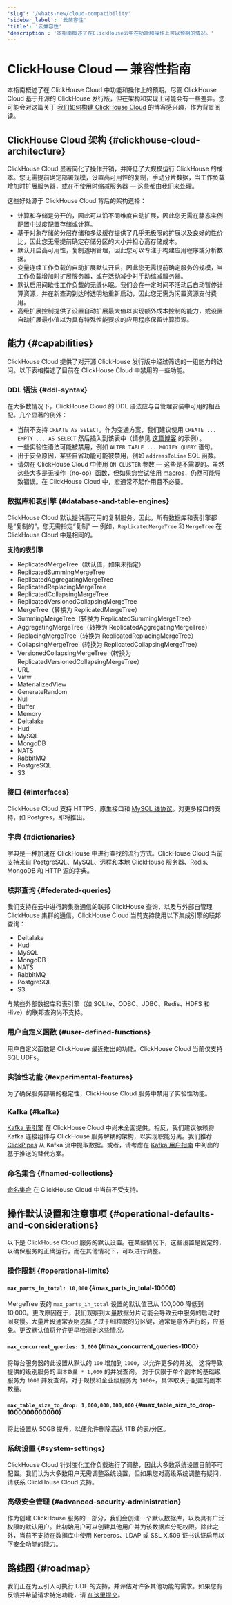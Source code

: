 ```yaml
---
'slug': '/whats-new/cloud-compatibility'
'sidebar_label': '云兼容性'
'title': '云兼容性'
'description': '本指南概述了在ClickHouse云中在功能和操作上可以预期的情况。'
---
```





# ClickHouse Cloud — 兼容性指南

本指南概述了在 ClickHouse Cloud 中功能和操作上的预期。尽管 ClickHouse Cloud 基于开源的 ClickHouse 发行版，但在架构和实现上可能会有一些差异。您可能会对这篇关于 [我们如何构建 ClickHouse Cloud](https://clickhouse.com/blog/building-clickhouse-cloud-from-scratch-in-a-year) 的博客感兴趣，作为背景阅读。

## ClickHouse Cloud 架构 {#clickhouse-cloud-architecture}
ClickHouse Cloud 显著简化了操作开销，并降低了大规模运行 ClickHouse 的成本。您无需提前确定部署规模，设置高可用性的复制，手动分片数据，当工作负载增加时扩展服务器，或在不使用时缩减服务器 — 这些都由我们来处理。

这些好处源于 ClickHouse Cloud 背后的架构选择：
- 计算和存储是分开的，因此可以沿不同维度自动扩展，因此您无需在静态实例配置中过度配置存储或计算。
- 基于对象存储的分层存储和多级缓存提供了几乎无极限的扩展以及良好的性价比，因此您无需提前确定存储分区的大小并担心高存储成本。
- 默认开启高可用性，复制透明管理，因此您可以专注于构建应用程序或分析数据。
- 变量连续工作负载的自动扩展默认开启，因此您无需提前确定服务的规模，当工作负载增加时扩展服务器，或在活动减少时手动缩减服务器。
- 默认启用间歇性工作负载的无缝休眠。我们会在一定时间不活动后自动暂停计算资源，并在新查询到达时透明地重新启动，因此您无需为闲置资源支付费用。
- 高级扩展控制提供了设置自动扩展最大值以实现额外成本控制的能力，或设置自动扩展最小值以为具有特殊性能要求的应用程序保留计算资源。

## 能力 {#capabilities}
ClickHouse Cloud 提供了对开源 ClickHouse 发行版中经过筛选的一组能力的访问。以下表格描述了目前在 ClickHouse Cloud 中禁用的一些功能。

### DDL 语法 {#ddl-syntax}
在大多数情况下，ClickHouse Cloud 的 DDL 语法应与自管理安装中可用的相匹配。几个显著的例外：
  - 当前不支持 `CREATE AS SELECT`。作为变通方案，我们建议使用 `CREATE ... EMPTY ... AS SELECT` 然后插入到该表中（请参见 [这篇博客](https://clickhouse.com/blog/getting-data-into-clickhouse-part-1) 的示例）。
  - 一些实验性语法可能被禁用，例如 `ALTER TABLE ... MODIFY QUERY` 语句。
  - 出于安全原因，某些自省功能可能被禁用，例如 `addressToLine` SQL 函数。
  - 请勿在 ClickHouse Cloud 中使用 `ON CLUSTER` 参数 — 这些是不需要的。虽然这些大多是无操作（no-op）函数，但如果您尝试使用 [macros](/operations/server-configuration-parameters/settings#macros)，仍然可能导致错误。在 ClickHouse Cloud 中，宏通常不起作用且不必要。

### 数据库和表引擎 {#database-and-table-engines}

ClickHouse Cloud 默认提供高可用的复制服务。因此，所有数据库和表引擎都是“复制的”。您无需指定“复制” — 例如，`ReplicatedMergeTree` 和 `MergeTree` 在 ClickHouse Cloud 中是相同的。

**支持的表引擎**

  - ReplicatedMergeTree（默认值，如果未指定）
  - ReplicatedSummingMergeTree
  - ReplicatedAggregatingMergeTree
  - ReplicatedReplacingMergeTree
  - ReplicatedCollapsingMergeTree
  - ReplicatedVersionedCollapsingMergeTree
  - MergeTree（转换为 ReplicatedMergeTree）
  - SummingMergeTree（转换为 ReplicatedSummingMergeTree）
  - AggregatingMergeTree（转换为 ReplicatedAggregatingMergeTree）
  - ReplacingMergeTree（转换为 ReplicatedReplacingMergeTree）
  - CollapsingMergeTree（转换为 ReplicatedCollapsingMergeTree）
  - VersionedCollapsingMergeTree（转换为 ReplicatedVersionedCollapsingMergeTree）
  - URL
  - View
  - MaterializedView
  - GenerateRandom
  - Null
  - Buffer
  - Memory
  - Deltalake
  - Hudi
  - MySQL
  - MongoDB
  - NATS
  - RabbitMQ
  - PostgreSQL
  - S3

### 接口 {#interfaces}
ClickHouse Cloud 支持 HTTPS、原生接口和 [MySQL 线协议](/interfaces/mysql)。对更多接口的支持，如 Postgres，即将推出。

### 字典 {#dictionaries}
字典是一种加速在 ClickHouse 中进行查找的流行方式。ClickHouse Cloud 当前支持来自 PostgreSQL、MySQL、远程和本地 ClickHouse 服务器、Redis、MongoDB 和 HTTP 源的字典。

### 联邦查询 {#federated-queries}
我们支持在云中进行跨集群通信的联邦 ClickHouse 查询，以及与外部自管理 ClickHouse 集群的通信。ClickHouse Cloud 当前支持使用以下集成引擎的联邦查询：
  - Deltalake
  - Hudi
  - MySQL
  - MongoDB
  - NATS
  - RabbitMQ
  - PostgreSQL
  - S3

与某些外部数据库和表引擎（如 SQLite、ODBC、JDBC、Redis、HDFS 和 Hive）的联邦查询尚不支持。

### 用户自定义函数 {#user-defined-functions}

用户自定义函数是 ClickHouse 最近推出的功能。ClickHouse Cloud 当前仅支持 SQL UDFs。

### 实验性功能 {#experimental-features}

为了确保服务部署的稳定性，ClickHouse Cloud 服务中禁用了实验性功能。

### Kafka {#kafka}

[Kafka 表引擎](/integrations/data-ingestion/kafka/index.md) 在 ClickHouse Cloud 中尚未全面提供。相反，我们建议依赖将 Kafka 连接组件与 ClickHouse 服务解耦的架构，以实现职能分离。我们推荐 [ClickPipes](https://clickhouse.com/cloud/clickpipes) 从 Kafka 流中提取数据。或者，请考虑在 [Kafka 用户指南](/integrations/data-ingestion/kafka/index.md) 中列出的基于推送的替代方案。

### 命名集合 {#named-collections}

[命名集合](/operations/named-collections) 在 ClickHouse Cloud 中当前不受支持。

## 操作默认设置和注意事项 {#operational-defaults-and-considerations}
以下是 ClickHouse Cloud 服务的默认设置。在某些情况下，这些设置是固定的，以确保服务的正确运行，而在其他情况下，可以进行调整。

### 操作限制 {#operational-limits}

#### `max_parts_in_total: 10,000` {#max_parts_in_total-10000}
MergeTree 表的 `max_parts_in_total` 设置的默认值已从 100,000 降低到 10,000。更改原因在于，我们观察到大量数据分片可能会导致云中服务的启动时间变慢。大量片段通常表明选择了过于细粒度的分区键，通常是意外进行的，应避免。更改默认值将允许更早检测到这些情况。

#### `max_concurrent_queries: 1,000` {#max_concurrent_queries-1000}
将每台服务器的此设置从默认的 `100` 增加到 `1000`，以允许更多的并发。
这将导致提供的级别服务的 `副本数量 * 1,000` 的并发查询。
对于仅限于单个副本的基础级服务为 `1000` 并发查询，对于规模和企业级服务为 `1000+`，具体取决于配置的副本数量。

#### `max_table_size_to_drop: 1,000,000,000,000` {#max_table_size_to_drop-1000000000000}
将此设置从 50GB 提升，以便允许删除高达 1TB 的表/分区。

### 系统设置 {#system-settings}
ClickHouse Cloud 针对变化工作负载进行了调整，因此大多数系统设置目前不可配置。我们认为大多数用户无需调整系统设置，但如果您对高级系统调整有疑问，请联系 ClickHouse Cloud 支持。

### 高级安全管理 {#advanced-security-administration}
作为创建 ClickHouse 服务的一部分，我们会创建一个默认数据库，以及具有广泛权限的默认用户。此初始用户可以创建其他用户并为该数据库分配权限。除此之外，当前不支持在数据库中使用 Kerberos、LDAP 或 SSL X.509 证书认证启用以下安全功能的能力。

## 路线图 {#roadmap}

我们正在为云引入可执行 UDF 的支持，并评估对许多其他功能的需求。如果您有反馈并希望请求特定功能，请 [在这里提交](https://console.clickhouse.cloud/support)。
